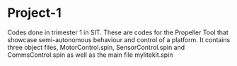 # Project-1
Codes done in trimester 1 in SIT.
These are codes for the Propeller Tool that showcase semi-autonomous behaviour and control of a platform. 
It contains three object files, MotorControl.spin, SensorControl.spin and CommsControl.spin as well as the main file mylitekit.spin
